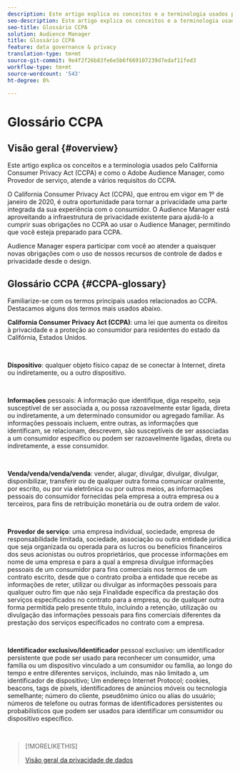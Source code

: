 ```yaml
---
description: Este artigo explica os conceitos e a terminologia usados pelo California Consumer Privacy Act (CCPA) e como o Adobe Audience Manager atende a vários requisitos do CCPA.
seo-description: Este artigo explica os conceitos e a terminologia usados pelo California Consumer Privacy Act (CCPA) e como o Adobe Audience Manager atende a vários requisitos do CCPA.
seo-title: Glossário CCPA
solution: Audience Manager
title: Glossário CCPA
feature: data governance & privacy
translation-type: tm+mt
source-git-commit: 9e4f2f26b83fe6e5b6f669107239d7edaf11fed3
workflow-type: tm+mt
source-wordcount: '543'
ht-degree: 0%

---
```



# Glossário CCPA

## Visão geral {#overview}

Este artigo explica os conceitos e a terminologia usados pelo California Consumer Privacy Act (CCPA) e como o Adobe Audience Manager, como Provedor de serviço, atende a vários requisitos do CCPA.

O California Consumer Privacy Act (CCPA), que entrou em vigor em 1º de janeiro de 2020, é outra oportunidade para tornar a privacidade uma parte integrada da sua experiência com o consumidor. O Audience Manager está aproveitando a infraestrutura de privacidade existente para ajudá-lo a cumprir suas obrigações no CCPA ao usar o Audience Manager, permitindo que você esteja preparado para CCPA.

Audience Manager espera participar com você ao atender a quaisquer novas obrigações com o uso de nossos recursos de controle de dados e privacidade desde o design.

## Glossário CCPA {#CCPA-glossary}

Familiarize-se com os termos principais usados relacionados ao CCPA. Destacamos alguns dos termos mais usados abaixo.

**California Consumer Privacy Act (CCPA)**: uma lei que aumenta os direitos à privacidade e a proteção ao consumidor para residentes do estado da Califórnia, Estados Unidos.

 

**Dispositivo**: qualquer objeto físico capaz de se conectar à Internet, direta ou indiretamente, ou a outro dispositivo.

 

**Informações** pessoais: A informação que identifique, diga respeito, seja susceptível de ser associada a, ou possa razoavelmente estar ligada, direta ou indiretamente, a um determinado consumidor ou agregado familiar. As informações pessoais incluem, entre outras, as informações que identificam, se relacionam, descrevem, são susceptíveis de ser associadas a um consumidor específico ou podem ser razoavelmente ligadas, direta ou indiretamente, a esse consumidor.

 

**Venda/venda/venda/venda**: vender, alugar, divulgar, divulgar, divulgar, disponibilizar, transferir ou de qualquer outra forma comunicar oralmente, por escrito, ou por via eletrônica ou por outros meios, as informações pessoais do consumidor fornecidas pela empresa a outra empresa ou a terceiros, para fins de retribuição monetária ou de outra ordem de valor.

 

**Provedor de serviço**: uma empresa individual, sociedade, empresa de responsabilidade limitada, sociedade, associação ou outra entidade jurídica que seja organizada ou operada para os lucros ou benefícios financeiros dos seus acionistas ou outros proprietários, que processe informações em nome de uma empresa e para a qual a empresa divulgue informações pessoais de um consumidor para fins comerciais nos termos de um contrato escrito, desde que o contrato proíba a entidade que recebe as informações de reter, utilizar ou divulgar as informações pessoais para qualquer outro fim que não seja Finalidade específica da prestação dos serviços especificados no contrato para a empresa, ou de qualquer outra forma permitida pelo presente título, incluindo a retenção, utilização ou divulgação das informações pessoais para fins comerciais diferentes da prestação dos serviços especificados no contrato com a empresa.

 

**Identificador exclusivo/Identificador** pessoal exclusivo: um identificador persistente que pode ser usado para reconhecer um consumidor, uma família ou um dispositivo vinculado a um consumidor ou família, ao longo do tempo e entre diferentes serviços, incluindo, mas não limitado a, um identificador de dispositivo; Um endereço Internet Protocol; cookies, beacons, tags de pixels, identificadores de anúncios móveis ou tecnologia semelhante; número do cliente, pseudônimo único ou alias do usuário; números de telefone ou outras formas de identificadores persistentes ou probabilísticos que podem ser usados para identificar um consumidor ou dispositivo específico.

 

>[!MORELIKETHIS]
>
>[Visão geral da privacidade de dados](/help/using/overview/data-security-and-privacy/data-privacy.md)

